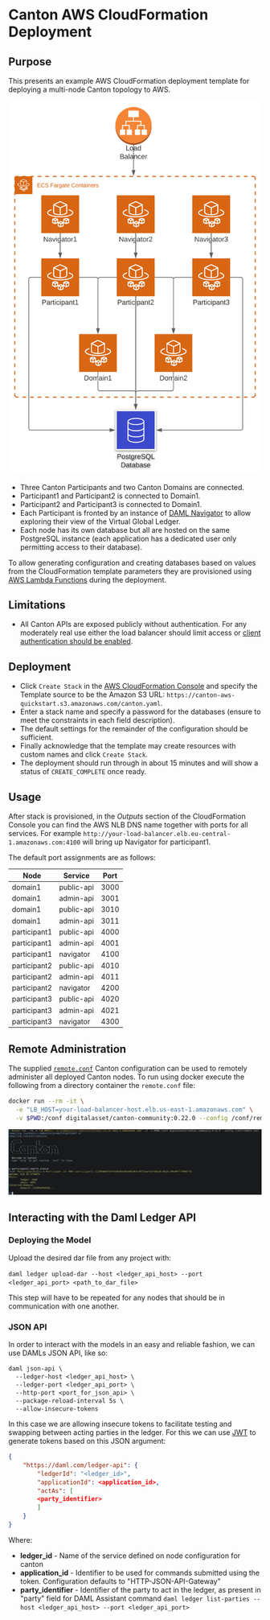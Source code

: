 # Canton AWS CloudFormation Deployment

## Purpose

This presents an example AWS CloudFormation deployment template for deploying a multi-node Canton topology to AWS.

[![Canton Deployment on AWS](images/canton-deployment-on-aws.svg)](https://lucid.app/lucidchart/6a3c1fb2-f58c-4d5d-bd0f-1b9153b60dd7/edit?beaconFlowId=4585C3F48181BDE0&page=0_0#)

 * Three Canton Participants and two Canton Domains are connected.
 * Participant1 and Participant2 is connected to Domain1.
 * Participant2 and Participant3 is connected to Domain1.
 * Each Participant is fronted by an instance of [DAML Navigator](https://docs.daml.com/tools/navigator/index.html) to allow exploring their view of the Virtual Global Ledger.
 * Each node has its own database but all are hosted on the same PostgreSQL instance (each application has a dedicated user only permitting access to their database).

To allow generating configuration and creating databases based on values from the CloudFormation template parameters they are provisioned using [AWS Lambda Functions](https://aws.amazon.com/lambda/) during the deployment.

## Limitations

 * All Canton APIs are exposed publicly without authentication.
   For any moderately real use either the load balancer should limit access or [client authentication should be enabled](https://www.canton.io/docs/stable/user-manual/usermanual/static_conf.html#api-configuration).


## Deployment

 * Click `Create Stack` in the [AWS CloudFormation Console](https://console.aws.amazon.com/cloudformation/home) and specify the Template source to be the Amazon S3 URL: `https://canton-aws-quickstart.s3.amazonaws.com/canton.yaml`.
 * Enter a stack name and specify a password for the databases (ensure to meet the constraints in each field description).
 * The default settings for the remainder of the configuration should be sufficient.
 * Finally acknowledge that the template may create resources with custom names and click `Create Stack`.
 * The deployment should run through in about 15 minutes and will show a status of `CREATE_COMPLETE` once ready.

## Usage

After stack is provisioned, in the _Outputs_ section of the CloudFormation Console you can find the AWS NLB DNS name together with ports for all services. 
For example `http://your-load-balancer.elb.eu-central-1.amazonaws.com:4100` will bring up Navigator for participant1.

The default port assignments are as follows:

| Node | Service | Port |
|------|---------|------|
|domain1|public-api|3000|
|domain1|admin-api|3001|
|domain1|public-api|3010|
|domain1|admin-api|3011|
|participant1|public-api|4000|
|participant1|admin-api|4001|
|participant1|navigator|4100|
|participant2|public-api|4010|
|participant2|admin-api|4011|
|participant2|navigator|4200|
|participant3|public-api|4020|
|participant3|admin-api|4021|
|participant3|navigator|4300|


## Remote Administration

The supplied [`remote.conf`](./remote.conf) Canton configuration can be used to remotely administer all deployed Canton nodes.
To run using docker execute the following from a directory container the `remote.conf` file:

```sh
docker run --rm -it \
  -e "LB_HOST=your-load-balancer-host.elb.us-east-1.amazonaws.com" \
  -v $PWD:/conf digitalasset/canton-community:0.22.0 --config /conf/remote.conf
```

![Canton Remote Adminstration](images/canton-remote-administration.png)

## Interacting with the Daml Ledger API

### Deploying the Model

Upload the desired dar file from any project with:

`daml ledger upload-dar --host <ledger_api_host> --port <ledger_api_port> <path_to_dar_file>`

This step will have to be repeated for any nodes that should be in communication with one another.

### JSON API

In order to interact with the models in an easy and reliable fashion, we can use DAMLs JSON API, like so:

```
daml json-api \
  --ledger-host <ledger_api_host> \
  --ledger-port <ledger_api_port> \  
  --http-port <port_for_json_api> \   
  --package-reload-interval 5s \
  --allow-insecure-tokens
```

In this case we are allowing insecure tokens to facilitate testing and swapping between acting parties in the ledger. For this we can use [JWT](https://jwt.io/) to generate tokens based on this JSON argument:

```json
{
    "https://daml.com/ledger-api": {   
        "ledgerId": "<ledger_id>",
        "applicationId": <application_id>,
        "actAs": [
        <party_identifier>
        ]
    }
}
```

Where:
-  __ledger_id__ - Name of the service defined on node configuration for canton
-  __application_id__ - Identifier to be used for commands submitted using the token. Configuration defaults to "HTTP-JSON-API-Gateway"
-  __party_identifier__ - Identifier of the party to act in the ledger, as present in "party" field for DAML Assistant command `daml ledger list-parties --host <ledger_api_host> --port <ledger_api_port>`